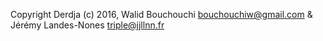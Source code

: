 Copyright Derdja (c) 2016, Walid Bouchouchi <bouchouchiw@gmail.com> & Jérémy Landes-Nones <triple@jjllnn.fr>
